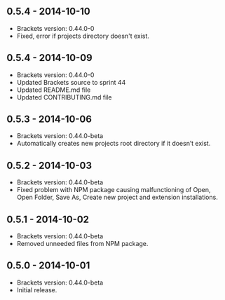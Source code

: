 ## 0.5.4 - 2014-10-10
* Brackets version: 0.44.0-0
* Fixed, error if projects directory doesn't exist.

## 0.5.4 - 2014-10-09
* Brackets version: 0.44.0-0
* Updated Brackets source to sprint 44
* Updated README.md file
* Updated CONTRIBUTING.md file

## 0.5.3 - 2014-10-06
* Brackets version: 0.44.0-beta
* Automatically creates new projects root directory if it doesn’t exist.

## 0.5.2 - 2014-10-03
* Brackets version: 0.44.0-beta
* Fixed problem with NPM package causing malfunctioning of Open, Open Folder, Save As, Create new project and extension installations.

## 0.5.1 - 2014-10-02
* Brackets version: 0.44.0-beta
* Removed unneeded files from NPM package.

## 0.5.0 - 2014-10-01
* Brackets version: 0.44.0-beta
* Initial release.
